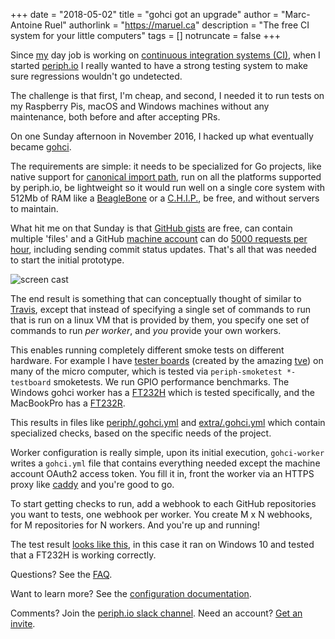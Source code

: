 +++
date = "2018-05-02"
title = "gohci got an upgrade"
author = "Marc-Antoine Ruel"
authorlink = "https://maruel.ca"
description = "The free CI system for your little computers"
tags = []
notruncate = false
+++

Since [my](https://maruel.ca) day job is working on [continuous integration
systems
(CI)](https://chromium.googlesource.com/infra/luci/luci-py/+/master/appengine/swarming/doc/Design.md),
when I started [periph.io](https://periph.io) I really wanted to have a strong
testing system to make sure regressions wouldn't go undetected.

The challenge is that first, I'm cheap, and second, I needed it to run tests on
my Raspberry Pis, macOS and Windows machines without any maintenance, both
before and after accepting PRs.

On one Sunday afternoon in November 2016, I hacked up what eventually became
[gohci](https://github.com/periph/gohci/).

<!--more-->

The requirements are simple: it needs to be specialized for Go projects, like
native support for [canonical import
path](https://golang.org/doc/go1.4#canonicalimports), run on all the platforms
supported by periph.io, be lightweight so it would run well on a single core
system with 512Mb of RAM like a [BeagleBone](https://beagleboard.org/) or a
[C.H.I.P.](https://getchip.com/), be free, and without servers to maintain.

What hit me on that Sunday is that [GitHub gists](https://gist.github.com/) are
free, can contain multiple 'files' and a GitHub [machine
account](https://help.github.com/articles/github-terms-of-service/#2-account-requirements)
can do [5000 requests per hour](https://developer.github.com/v3/#rate-limiting),
including sending commit status updates. That's all that was needed to start the
initial prototype.

![screen cast](https://raw.githubusercontent.com/wiki/periph/gohci/gohci.gif
"screen cast")

The end result is something that can conceptually thought of similar to
[Travis](https://travis-ci.com/), except that instead of specifying a single set
of commands to run that is run on a linux VM that is provided by them, you
specify one set of commands to run _per worker_, and _you_ provide your own
workers.

This enables running completely different smoke tests on different hardware. For
example I have [tester boards](https://github.com/periph/periph-tester)
(created by the amazing [tve](https://github.com/tve)) on many of the micro
computer, which is tested via `periph-smoketest *-testboard` smoketests. We run
GPIO performance benchmarks. The Windows gohci worker has a
[FT232H](https://www.adafruit.com/product/2264) which is tested specifically,
and the MacBookPro has a [FT232R](https://www.adafruit.com/product/70).

This results in files like
[periph/.gohci.yml](https://github.com/google/periph/blob/master/.gohci.yml) and
[extra/.gohci.yml](https://github.com/periph/extra/blob/master/.gohci.yml) which
contain specialized checks, based on the specific needs of the project.

Worker configuration is really simple, upon its initial execution,
`gohci-worker` writes a `gohci.yml` file that contains everything needed except
the machine account OAuth2 access token. You fill it in, front the worker via an
HTTPS proxy like [caddy](https://caddyserver.com/) and you're good to go.

To start getting checks to run, add a webhook to each GitHub repositories you
want to tests, one webhook per worker. You create M x N webhooks, for M
repositories for N workers. And you're up and running!

The test result [looks like
this](https://gist.github.com/gohci-bot/21d9e018641d9c24d37115324979d6ab), in
this case it ran on Windows 10 and tested that a FT232H is working correctly.

Questions? See the [FAQ](https://github.com/periph/gohci/blob/master/FAQ.md).

Want to learn more? See the [configuration
documentation](https://github.com/periph/gohci/blob/master/CONFIG.md).

Comments? Join the [periph.io slack
channel](https://gophers.slack.com/messages/periph/). Need an account? [Get an
invite](https://invite.slack.golangbridge.org/).
